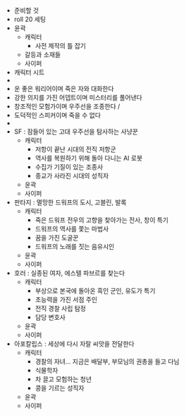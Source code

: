 - 준비할 것
- roll 20 세팅
- 윤곽
	- 캐릭터
		- 사전 제작의 틀 잡기
	- 갈등과 소재들
	- 사이퍼
- 캐릭터 시트
-
- 운 좋은 워리어이며 죽은 자와 대화한다
- 강한 의지를 가진 어뎁트이며 미스터리를 풀어낸다
- 창조적인 모험가이며 우주선을 조종한다 /
- 도덕적인 스피커이며 죽을 수 없다
-
- SF : 잠들어 있는 고대 우주선을 탐사하는 사냥꾼
	- 캐릭터
		- 저항이 끝난 시대의 전직 저항군
		- 역사를 복원하기 위해 돌아 다니는 AI 로봇
		- 수집가 기질이 있는 조종사
		- 종교가 사라진 시대의 성직자
	- 윤곽
	- 사이퍼
- 판타지 : 멸망한 드워프의 도시, 고블린, 발록
	- 캐릭터
		- 죽은 드워프 전우의 고향을 찾아가는 전사, 창이 특기
		- 드워프의 역사를 쫓는 마법사
		- 꿈을 가진 도굴꾼
		- 드워프의 노래를 짓는 음유시인
	- 윤곽
	- 사이퍼
- 호러 : 실종된 여자, 에스텔 파브르를 찾는다
	- 캐릭터
		- 부상으로 본국에 돌아온 흑인 군인, 유도가 특기
		- 초능력을 가진 서점 주인
		- 전직 경찰 사립 탐정
		- 담당 변호사
	- 윤곽
	- 사이퍼
- 아포칼립스 : 세상에 다시 자랄 씨앗을 전달한다
	- 캐릭터
		- 경찰의 자녀... 지금은 배달부, 부모님의 권총을 들고 다님
		- 식물학자
		- 차 끌고 모험하는 청년
		- 콩을 기르는 성직자
	- 윤곽
	- 사이퍼
